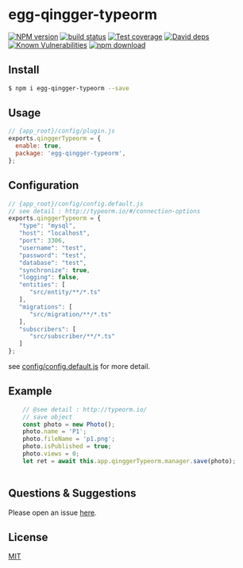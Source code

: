 # egg-qingger-typeorm

[![NPM version][npm-image]][npm-url]
[![build status][travis-image]][travis-url]
[![Test coverage][codecov-image]][codecov-url]
[![David deps][david-image]][david-url]
[![Known Vulnerabilities][snyk-image]][snyk-url]
[![npm download][download-image]][download-url]

[npm-image]: https://img.shields.io/npm/v/egg-qingger-typeorm.svg?style=flat-square
[npm-url]: https://npmjs.org/package/egg-qingger-typeorm
[travis-image]: https://img.shields.io/travis/eggjs/egg-qingger-typeorm.svg?style=flat-square
[travis-url]: https://travis-ci.org/eggjs/egg-qingger-typeorm
[codecov-image]: https://img.shields.io/codecov/c/github/eggjs/egg-qingger-typeorm.svg?style=flat-square
[codecov-url]: https://codecov.io/github/eggjs/egg-qingger-typeorm?branch=master
[david-image]: https://img.shields.io/david/eggjs/egg-qingger-typeorm.svg?style=flat-square
[david-url]: https://david-dm.org/eggjs/egg-qingger-typeorm
[snyk-image]: https://snyk.io/test/npm/egg-qingger-typeorm/badge.svg?style=flat-square
[snyk-url]: https://snyk.io/test/npm/egg-qingger-typeorm
[download-image]: https://img.shields.io/npm/dm/egg-qingger-typeorm.svg?style=flat-square
[download-url]: https://npmjs.org/package/egg-qingger-typeorm

<!--
Description here.
-->

## Install

```bash
$ npm i egg-qingger-typeorm --save
```

## Usage

```js
// {app_root}/config/plugin.js
exports.qinggerTypeorm = {
  enable: true,
  package: 'egg-qingger-typeorm',
};
```

## Configuration

```js
// {app_root}/config/config.default.js
// see detail : http://typeorm.io/#/connection-options
exports.qinggerTypeorm = {
   "type": "mysql",
   "host": "localhost",
   "port": 3306,
   "username": "test",
   "password": "test",
   "database": "test",
   "synchronize": true,
   "logging": false,
   "entities": [
      "src/entity/**/*.ts"
   ],
   "migrations": [
      "src/migration/**/*.ts"
   ],
   "subscribers": [
      "src/subscriber/**/*.ts"
   ]
};
```

see [config/config.default.js](config/config.default.js) for more detail.

## Example

```javascript
    // @see detail : http://typeorm.io/
    // save object
    const photo = new Photo();
    photo.name = 'P1';
    photo.fileName = 'p1.png';
    photo.isPublished = true;
    photo.views = 0;
    let ret = await this.app.qinggerTypeorm.manager.save(photo);
    
```

## Questions & Suggestions

Please open an issue [here](https://github.com/eggjs/egg/issues).

## License

[MIT](LICENSE)
